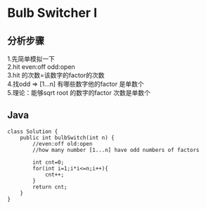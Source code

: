 # Bulb Switcher I

## 分析步骤
1.先简单模拟一下<br/>
2.hit even:off   odd:open<br/>
3.hit 的次数=该数字的factor的次数<br/>
4.找odd => [1...n] 有哪些数字他的factor 是单数个<br/>
5.理论：能够sqrt root 的数字的factor 次数是单数个<br/>

## Java

```
class Solution {
    public int bulbSwitch(int n) {
        //even:off old:open
        //how many number [1...n] have odd numbers of factors
        
        int cnt=0;
        for(int i=1;i*i<=n;i++){
            cnt++;
        }
        return cnt;            
    }
}

```
